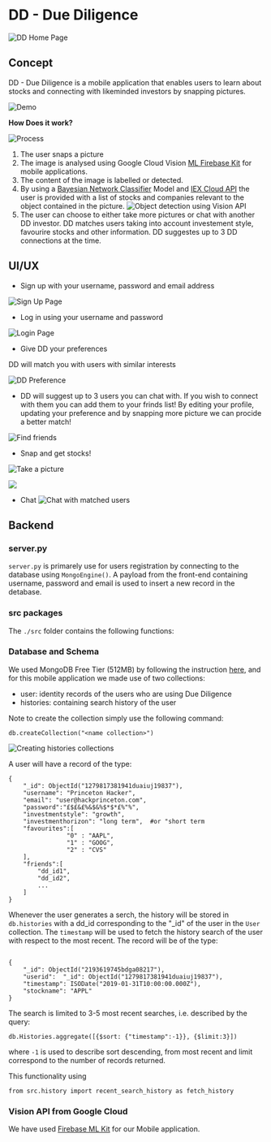 # DD - Due Diligence
 ![DD Home Page](./img/home.png)

## Concept

 DD - Due Diligence is a mobile application that enables users to learn about stocks and connecting with likeminded investors by snapping pictures.

 ![Demo](https://www.youtube.com/watch?v=ndo_xnluRaY)

**How Does it work?**

![Process](./img/graph.png)

1. The user snaps a picture
2. The image is analysed using Google Cloud Vision  [ML Firebase Kit](https://firebase.google.com/docs/ml-kit) for mobile applications. 
3. The content of the image is labelled or detected. 
4. By using a [Bayesian Network Classifier](https://en.wikipedia.org/wiki/Bayesian_network) Model and [IEX Cloud API](https://iexcloud.io/docs/api/) the user is provided with a list of stocks and companies relevant to the object contained in the picture.
![Object detection using Vision API](./img/car-detect.png)
5. The user can choose to either take more pictures or chat with another DD investor. DD matches users taking into account investement style, favourire stocks and other information. DD suggestes up to 3 DD connections  at the time. 

## UI/UX 

- Sign up with your username, password and email address

![Sign Up Page](./img/signup1.png)

- Log in using your username and password 

![Login Page](./img/login1.png)

- Give DD your preferences

DD will match you with users with similar interests 

![DD Preference](./img/preference1.png)

- DD will suggest up to 3 users you can chat with. If you wish to connect with them you can add them to your frinds list! By editing your profile, updating your preference and by snapping more picture we can procide a better match!

![Find friends](./img/match1.png)

- Snap and get stocks!

![Take a picture](./img/snap2.png)

![](./img/car-label.png)

- Chat
![Chat with matched users](./img/chat.png)

## Backend 

### server.py

`server.py` is primarely use for users registration by connecting to the database using `MongoEngine()`. A payload from the front-end containing username, password and email is used to insert a new record in the detabase.

### src packages

The `./src` folder contains the following functions: 



### Database and Schema

We used MongoDB Free Tier (512MB) by following the instruction [here](https://docs.atlas.mongodb.com/tutorial/deploy-free-tier-cluster/), and for this mobile application we made use of two collections: 

- user: identity records of the users who are using Due Diligence
- histories: containing search history of the user 

Note to create the collection simply use the following command:

```
db.createCollection("<name collection>")

```

![Creating `histories` collections](./img/histories_collection.png)

A user will have a record of the type:


```
{
    "_id": ObjectId("1279817381941duaiuj19837"),
    "username": "Princeton Hacker",
    "email": "user@hackprinceton.com",
    "password":"£$£&£%&$&%$*$*£%"%",
    "investmentstyle": "growth", 
    "investmenthorizon": "long term",  #or "short term
    "favourites":[
                "0" : "AAPL",
                "1" : "GOOG",
                "2" : "CVS"
    ],
    "friends":[
        "dd_id1",
        "dd_id2",
        ...
    ]
}
```

Whenever the user generates a serch, the history will be stored in `db.histories` with a dd_id corresponding to the "_id" of the user in the `User` collection. The `timestamp` will be used to fetch the history search of the user with respect to the most recent. The record will be of the type:

```

{
    "_id": ObjectId("2193619745bdga08217"),
    "userid":  "_id": ObjectId("1279817381941duaiuj19837"),
    "timestamp": ISODate("2019-01-31T10:00:00.000Z"),
    "stockname": "APPL"
}

```
The search is limited to 3-5 most recent searches, i.e. described by the query: 

```
db.Histories.aggregate([{$sort: {"timestamp":-1}}, {$limit:3}])

```

where `-1` is used to describe sort descending, from most recent and limit correspond to the number of records returned.

This functionality using 
```
from src.history import recent_search_history as fetch_history
```

### Vision API from Google Cloud

We have used  [Firebase ML Kit](https://firebase.google.com/docs/ml-kit/) for our Mobile application.

